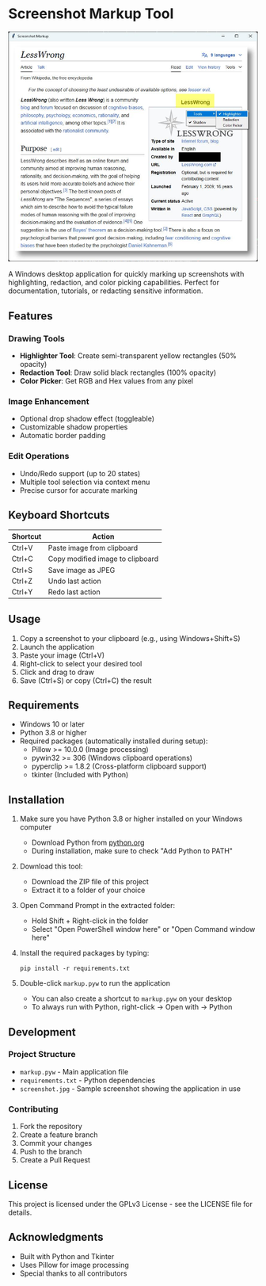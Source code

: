 # Screenshot Markup Tool

![Screenshot of Markup Tool in action](screenshot.jpg)

A Windows desktop application for quickly marking up screenshots with highlighting, redaction, and color picking capabilities. Perfect for documentation, tutorials, or redacting sensitive information.

## Features

### Drawing Tools
- **Highlighter Tool**: Create semi-transparent yellow rectangles (50% opacity)
- **Redaction Tool**: Draw solid black rectangles (100% opacity)
- **Color Picker**: Get RGB and Hex values from any pixel

### Image Enhancement
- Optional drop shadow effect (toggleable)
- Customizable shadow properties
- Automatic border padding

### Edit Operations
- Undo/Redo support (up to 20 states)
- Multiple tool selection via context menu
- Precise cursor for accurate marking

## Keyboard Shortcuts

| Shortcut | Action |
|----------|--------|
| Ctrl+V | Paste image from clipboard |
| Ctrl+C | Copy modified image to clipboard |
| Ctrl+S | Save image as JPEG |
| Ctrl+Z | Undo last action |
| Ctrl+Y | Redo last action |

## Usage

1. Copy a screenshot to your clipboard (e.g., using Windows+Shift+S)
2. Launch the application
3. Paste your image (Ctrl+V)
4. Right-click to select your desired tool
5. Click and drag to draw
6. Save (Ctrl+S) or copy (Ctrl+C) the result

## Requirements
- Windows 10 or later
- Python 3.8 or higher
- Required packages (automatically installed during setup):
  - Pillow >= 10.0.0 (Image processing)
  - pywin32 >= 306 (Windows clipboard operations)
  - pyperclip >= 1.8.2 (Cross-platform clipboard support)
  - tkinter (Included with Python)

## Installation

1. Make sure you have Python 3.8 or higher installed on your Windows computer
   - Download Python from [python.org](https://www.python.org/downloads/)
   - During installation, make sure to check "Add Python to PATH"

2. Download this tool:
   - Download the ZIP file of this project
   - Extract it to a folder of your choice

3. Open Command Prompt in the extracted folder:
   - Hold Shift + Right-click in the folder
   - Select "Open PowerShell window here" or "Open Command window here"

4. Install the required packages by typing:
   ```
   pip install -r requirements.txt
   ```

5. Double-click `markup.pyw` to run the application
   - You can also create a shortcut to `markup.pyw` on your desktop
   - To always run with Python, right-click → Open with → Python

## Development

### Project Structure
- `markup.pyw` - Main application file
- `requirements.txt` - Python dependencies
- `screenshot.jpg` - Sample screenshot showing the application in use

### Contributing
1. Fork the repository
2. Create a feature branch
3. Commit your changes
4. Push to the branch
5. Create a Pull Request

## License

This project is licensed under the GPLv3 License - see the LICENSE file for details.

## Acknowledgments

- Built with Python and Tkinter
- Uses Pillow for image processing
- Special thanks to all contributors
